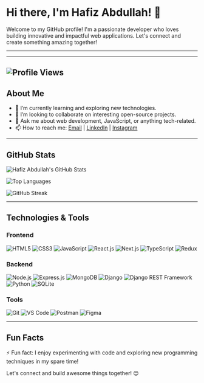 # Hi there, I'm Hafiz Abdullah! 👋

Welcome to my GitHub profile! I'm a passionate developer who loves building innovative and impactful web applications. Let's connect and create something amazing together!

---

---
![Profile Views](https://komarev.com/ghpvc/?username=hafizabdullah1)
---

## About Me

- 🌱 I’m currently learning and exploring new technologies.
- 👯 I’m looking to collaborate on interesting open-source projects.
- 💬 Ask me about web development, JavaScript, or anything tech-related.
- 📫 How to reach me: [Email](mailto:habdullah4510@gmail.com) | [LinkedIn](https://www.linkedin.com/in/hafizabdullah11) | [Instagram](https://www.instagram.com/hafiz_abdullah11/)

---

## GitHub Stats

![Hafiz Abdullah's GitHub Stats](https://github-readme-stats.vercel.app/api?username=hafizabdullah1&show_icons=true&theme=radical)

![Top Languages](https://github-readme-stats.vercel.app/api/top-langs/?username=hafizabdullah1&layout=compact&theme=radical)

![GitHub Streak](https://github-readme-streak-stats.herokuapp.com/?user=hafizabdullah1&theme=radical)

---

## Technologies & Tools

### Frontend
![HTML5](https://img.shields.io/badge/-HTML5-E34F26?logo=html5&logoColor=white&style=flat)
![CSS3](https://img.shields.io/badge/-CSS3-1572B6?logo=css3&logoColor=white&style=flat)
![JavaScript](https://img.shields.io/badge/-JavaScript-F7DF1E?logo=javascript&logoColor=black&style=flat)
![React.js](https://img.shields.io/badge/-React.js-61DAFB?logo=react&logoColor=white&style=flat)
![Next.js](https://img.shields.io/badge/-Next.js-000000?logo=nextdotjs&logoColor=white&style=flat)
![TypeScript](https://img.shields.io/badge/-TypeScript-007ACC?logo=typescript&logoColor=white&style=flat)
![Redux](https://img.shields.io/badge/-Redux-764ABC?logo=redux&logoColor=white&style=flat)

### Backend
![Node.js](https://img.shields.io/badge/-Node.js-339933?logo=nodedotjs&logoColor=white&style=flat)
![Express.js](https://img.shields.io/badge/-Express.js-000000?logo=express&logoColor=white&style=flat)
![MongoDB](https://img.shields.io/badge/-MongoDB-47A248?logo=mongodb&logoColor=white&style=flat)
![Django](https://img.shields.io/badge/-Django-092E20?logo=django&logoColor=white&style=flat)
![Django REST Framework](https://img.shields.io/badge/-Django%20REST%20Framework-092E20?logo=django&logoColor=white&style=flat)
![Python](https://img.shields.io/badge/-Python-3776AB?logo=python&logoColor=white&style=flat)
![SQLite](https://img.shields.io/badge/-SQLite-003B57?logo=sqlite&logoColor=white&style=flat)

### Tools
![Git](https://img.shields.io/badge/-Git-F05032?logo=git&logoColor=white&style=flat)
![VS Code](https://img.shields.io/badge/-VS%20Code-007ACC?logo=visualstudiocode&logoColor=white&style=flat)
![Postman](https://img.shields.io/badge/-Postman-FF6C37?logo=postman&logoColor=white&style=flat)
![Figma](https://img.shields.io/badge/-Figma-F24E1E?logo=figma&logoColor=white&style=flat)

---

## Fun Facts

⚡ Fun fact: I enjoy experimenting with code and exploring new programming techniques in my spare time!

Let's connect and build awesome things together! 😊

